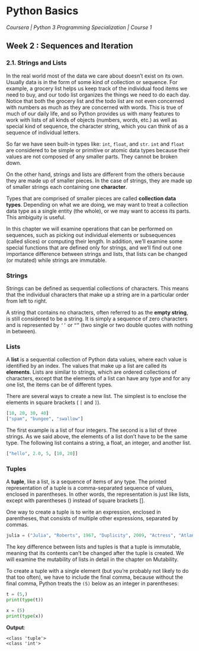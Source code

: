# Python Basics
*Coursera | Python 3 Programming Specialization | Course 1*

## Week 2 : Sequences and Iteration
### 2.1. Strings and Lists

In the real world most of the data we care about doesn’t exist on its own. Usually data is in the form of some kind of collection or sequence. For example, a grocery list helps us keep track of the individual food items we need to buy, and our todo list organizes the things we need to do each day. Notice that both the grocery list and the todo list are not even concerned with numbers as much as they are concerned with words. This is true of much of our daily life, and so Python provides us with many features to work with lists of all kinds of objects (numbers, words, etc.) as well as special kind of sequence, the character string, which you can think of as a sequence of individual letters.

So far we have seen built-in types like: `int`, `float`, and `str`. `int` and `float` are considered to be simple or primitive or atomic data types because their values are not composed of any smaller parts. They cannot be broken down.

On the other hand, strings and lists are different from the others because they are made up of smaller pieces. In the case of strings, they are made up of smaller strings each containing one **character**.

Types that are comprised of smaller pieces are called **collection data types**. Depending on what we are doing, we may want to treat a collection data type as a single entity (the whole), or we may want to access its parts. This ambiguity is useful.

In this chapter we will examine operations that can be performed on sequences, such as picking out individual elements or subsequences (called slices) or computing their length. In addition, we’ll examine some special functions that are defined only for strings, and we’ll find out one importance difference between strings and lists, that lists can be changed (or mutated) while strings are immutable.


### Strings
Strings can be defined as sequential collections of characters. This means that the individual characters that make up a string are in a particular order from left to right.

A string that contains no characters, often referred to as the **empty string**, is still considered to be a string. It is simply a sequence of zero characters and is represented by `‘’` or `“”` (two single or two double quotes with nothing in between).


### Lists
A **list** is a sequential collection of Python data values, where each value is identified by an index. The values that make up a list are called its **elements**. Lists are similar to strings, which are ordered collections of characters, except that the elements of a list can have any type and for any one list, the items can be of different types.

There are several ways to create a new list. The simplest is to enclose the elements in square brackets ( `[` and `]`).


```python
[10, 20, 30, 40]
["spam", "bungee", "swallow"]
```

The first example is a list of four integers. The second is a list of three strings. As we said above, the elements of a list don’t have to be the same type. The following list contains a string, a float, an integer, and another list.

```python
["hello", 2.0, 5, [10, 20]]
```

### Tuples

A **tuple**, like a list, is a sequence of items of any type. The printed representation of a tuple is a comma-separated sequence of values, enclosed in parentheses. In other words, the representation is just like lists, except with parentheses () instead of square brackets [].

One way to create a tuple is to write an expression, enclosed in parentheses, that consists of multiple other expressions, separated by commas.

```python
julia = ("Julia", "Roberts", 1967, "Duplicity", 2009, "Actress", "Atlanta, Georgia")
```

The key difference between lists and tuples is that a tuple is immutable, meaning that its contents can’t be changed after the tuple is created. We will examine the mutability of lists in detail in the chapter on Mutability.

To create a tuple with a single element (but you’re probably not likely to do that too often), we have to include the final comma, because without the final comma, Python treats the `(5)` below as an integer in parentheses:

```python
t = (5,)
print(type(t))

x = (5)
print(type(x))
```

**Output**:

```
<class 'tuple'>
<class 'int'>
```
